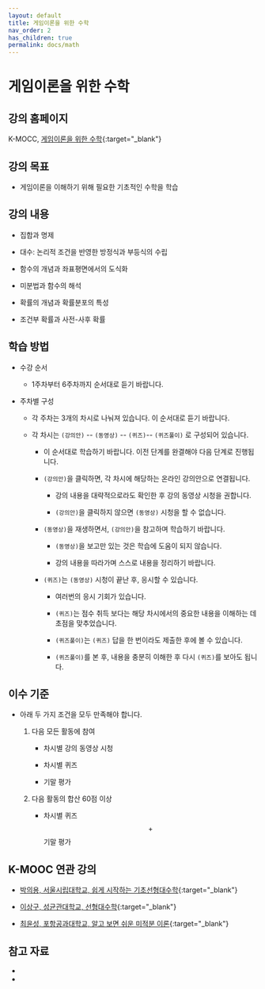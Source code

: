 ```yaml
---
layout: default
title: 게임이론을 위한 수학
nav_order: 2
has_children: true
permalink: docs/math
---
```


# 게임이론을 위한 수학

## 강의 홈페이지

K-MOCC, [게임이론을 위한 수학](https://www.kmooc.kr/view/course/detail/12422){:target="_blank"}

## 강의 목표

- 게임이론을 이해하기 위해 필요한 기초적인 수학을 학습

## 강의 내용

- 집합과 명제

- 대수: 논리적 조건을 반영한 방정식과 부등식의 수립

- 함수의 개념과 좌표평면에서의 도식화

- 미분법과 함수의 해석

- 확률의 개념과 확률분포의 특성

- 조건부 확률과 사전-사후 확률

## 학습 방법

- 수강 순서

  - 1주차부터 6주차까지 순서대로 듣기 바랍니다.

- 주차별 구성

  - 각 주차는 3개의 차시로 나눠져 있습니다. 이 순서대로 듣기 바랍니다.

  - 각 차시는 `(강의안)` -- `(동영상)`  -- `(퀴즈)`-- `(퀴즈풀이)` 로 구성되어 있습니다.   

    - 이 순서대로 학습하기 바랍니다. 이전 단계를 완결해야 다음 단계로 진행됩니다.
	
    - `(강의안)`을 클릭하면, 각 차시에 해당하는 온라인 강의안으로 연결됩니다. 
	
      - 강의 내용을 대략적으로라도 확인한 후 강의 동영상 시청을 권합니다.
	  
      - `(강의안)`을 클릭하지 않으면 `(동영상)` 시청을 할 수 없습니다.

    - `(동영상)`을 재생하면서, `(강의안)`을 참고하며 학습하기 바랍니다.
	
      - `(동영상)`을 보고만 있는 것은 학습에 도움이 되지 않습니다.
	  
      - 강의 내용을 따라가며 스스로 내용을 정리하기 바랍니다.

    - `(퀴즈)`는 `(동영상)` 시청이 끝난 후, 응시할 수 있습니다.
	
      - 여러번의 응시 기회가 있습니다. 
	  
      - `(퀴즈)`는 점수 취득 보다는 해당 차시에서의 중요한 내용을 이해하는 데 초점을 맞추었습니다.
	  
      - `(퀴즈풀이)`는 `(퀴즈)` 답을 한 번이라도 제출한 후에 볼 수 있습니다.
	  
      - `(퀴즈풀이)`를 본 후, 내용을 충분히 이해한 후 다시 `(퀴즈)`를 보아도 됩니다.	  

## 이수 기준

- 아래 두 가지 조건을 모두 만족해야 합니다.

  1. 다음 모든 활동에 참여

     - 차시별 강의 동영상 시청

     - 차시별 퀴즈

     - 기말 평가

  2. 다음 활동의 합산 60점 이상

     - 차시별 퀴즈 $$+$$ 기말 평가

<!-- ## 선수 과목 -->


<!-- ## 준비 사항 -->


## K-MOOC 연관 강의

- [박의용, 서울시립대학교, 쉽게 시작하는 기초선형대수학](https://www.kmooc.kr/view/course/detail/7278){:target="_blank"}

- [이상구, 성균관대학교, 선형대수학](https://www.kmooc.kr/view/course/detail/5794){:target="_blank"}

- [최윤성, 포항공과대학교, 알고 보면 쉬운 미적분 이론](https://www.kmooc.kr/view/course/detail/8857){:target="_blank"}

## 참고 자료

- 

- 
